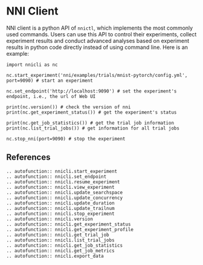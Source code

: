 # NNI Client

NNI client is a python API of `nnictl`, which implements the most commonly used commands. Users can use this API to control their experiments, collect experiment results and conduct advanced analyses based on experiment results in python code directly instead of using command line. Here is an example:

```
import nnicli as nc

nc.start_experiment('nni/examples/trials/mnist-pytorch/config.yml', port=9090) # start an experiment

nc.set_endpoint('http://localhost:9090') # set the experiment's endpoint, i.e., the url of Web UI

print(nc.version()) # check the version of nni
print(nc.get_experiment_status()) # get the experiment's status

print(nc.get_job_statistics()) # get the trial job information
print(nc.list_trial_jobs()) # get information for all trial jobs

nc.stop_nni(port=9090) # stop the experiment
```

## References

```eval_rst
.. autofunction:: nnicli.start_experiment
.. autofunction:: nnicli.set_endpoint
.. autofunction:: nnicli.resume_experiment
.. autofunction:: nnicli.view_experiment
.. autofunction:: nnicli.update_searchspace
.. autofunction:: nnicli.update_concurrency
.. autofunction:: nnicli.update_duration
.. autofunction:: nnicli.update_trailnum
.. autofunction:: nnicli.stop_experiment
.. autofunction:: nnicli.version
.. autofunction:: nnicli.get_experiment_status
.. autofunction:: nnicli.get_experiment_profile
.. autofunction:: nnicli.get_trial_job
.. autofunction:: nnicli.list_trial_jobs
.. autofunction:: nnicli.get_job_statistics
.. autofunction:: nnicli.get_job_metrics
.. autofunction:: nnicli.export_data
```